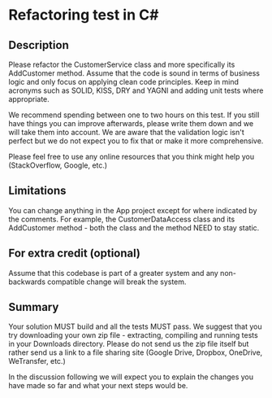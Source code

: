 # Refactoring test in C#

## Description

Please refactor the CustomerService class and more specifically its AddCustomer method. Assume that the code is sound in terms of business logic and only focus on applying clean code principles. Keep in mind acronyms such as SOLID, KISS, DRY and YAGNI and adding unit tests where appropriate.

We recommend spending between one to two hours on this test. If you still have things you can improve afterwards, please write them down and we will take them into account. We are aware that the validation logic isn't perfect but we do not expect you to fix that or make it more comprehensive.

Please feel free to use any online resources that you think might help you (StackOverflow, Google, etc.)

## Limitations

You can change anything in the App project except for where indicated by the comments. For example, the CustomerDataAccess class and its AddCustomer method - both the class and the method NEED to stay static.

## For extra credit (optional)

Assume that this codebase is part of a greater system and any non-backwards compatible change will break the system.

## Summary

Your solution MUST build and all the tests MUST pass. We suggest that you try downloading your own zip file - extracting, compiling and running tests in your Downloads directory. Please do not send us the zip file itself but rather send us a link to a file sharing site (Google Drive, Dropbox, OneDrive, WeTransfer, etc.)

In the discussion following we will expect you to explain the changes you have made so far and what your next steps would be.
